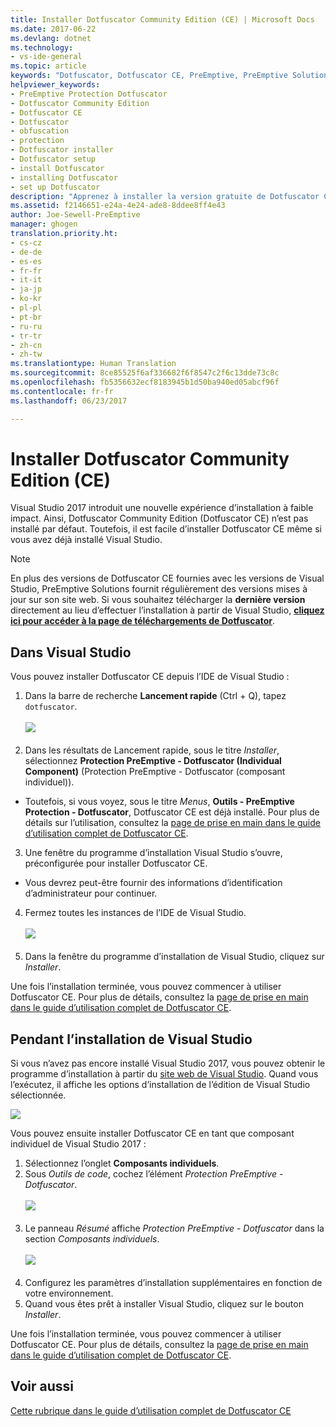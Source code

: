 ```yaml
---
title: Installer Dotfuscator Community Edition (CE) | Microsoft Docs
ms.date: 2017-06-22
ms.devlang: dotnet
ms.technology:
- vs-ide-general
ms.topic: article
keywords: "Dotfuscator, Dotfuscator CE, PreEmptive, PreEmptive Solutions, PreEmptive Protection, protection, community edition, obfuscation, .NET, gratuit, Visual Studio 2017, installer"
helpviewer_keywords:
- PreEmptive Protection Dotfuscator
- Dotfuscator Community Edition
- Dotfuscator CE
- Dotfuscator
- obfuscation
- protection
- Dotfuscator installer
- Dotfuscator setup
- install Dotfuscator
- installing Dotfuscator
- set up Dotfuscator
description: "Apprenez à installer la version gratuite de Dotfuscator Community Edition incluse dans Visual Studio 2017."
ms.assetid: f2146651-e24a-4e24-ade8-8ddee8ff4e43
author: Joe-Sewell-PreEmptive
manager: ghogen
translation.priority.ht:
- cs-cz
- de-de
- es-es
- fr-fr
- it-it
- ja-jp
- ko-kr
- pl-pl
- pt-br
- ru-ru
- tr-tr
- zh-cn
- zh-tw
ms.translationtype: Human Translation
ms.sourcegitcommit: 8ce85525f6af336682f6f8547c2f6c13dde73c8c
ms.openlocfilehash: fb5356632ecf8183945b1d50ba940ed05abcf96f
ms.contentlocale: fr-fr
ms.lasthandoff: 06/23/2017

---
```


# <a name="install-dotfuscator-community-edition-ce"></a>Installer Dotfuscator Community Edition (CE)

Visual Studio 2017 introduit une nouvelle expérience d’installation à faible impact.
Ainsi, Dotfuscator Community Edition (Dotfuscator CE) n’est pas installé par défaut.
Toutefois, il est facile d’installer Dotfuscator CE même si vous avez déjà installé Visual Studio.

> [!NOTE]
> En plus des versions de Dotfuscator CE fournies avec les versions de Visual Studio, PreEmptive Solutions fournit régulièrement des versions mises à jour sur son site web.
> Si vous souhaitez télécharger la **dernière version** directement au lieu d’effectuer l’installation à partir de Visual Studio, **[cliquez ici pour accéder à la page de téléchargements de Dotfuscator][download]**.

## <a name="within-visual-studio"></a>Dans Visual Studio

Vous pouvez installer Dotfuscator CE depuis l’IDE de Visual Studio :

1. Dans la barre de recherche **Lancement rapide** (Ctrl + Q), tapez `dotfuscator`. <br/> <br/> ![](media/install_from_vs_12.png) <br/> <br/>
2. Dans les résultats de Lancement rapide, sous le titre *Installer*, sélectionnez **Protection PreEmptive - Dotfuscator (Individual Component)** (Protection PreEmptive - Dotfuscator (composant individuel)).
  * Toutefois, si vous voyez, sous le titre *Menus*, **Outils - PreEmptive Protection - Dotfuscator**, Dotfuscator CE est déjà installé. Pour plus de détails sur l’utilisation, consultez la [page de prise en main dans le guide d’utilisation complet de Dotfuscator CE][get-started].
3. Une fenêtre du programme d’installation Visual Studio s’ouvre, préconfigurée pour installer Dotfuscator CE.
  * Vous devrez peut-être fournir des informations d’identification d’administrateur pour continuer.
4. Fermez toutes les instances de l’IDE de Visual Studio. <br/> <br/> ![](media/install_from_vs_345.png) <br/> <br/>
5. Dans la fenêtre du programme d’installation de Visual Studio, cliquez sur *Installer*.

Une fois l’installation terminée, vous pouvez commencer à utiliser Dotfuscator CE. Pour plus de détails, consultez la [page de prise en main dans le guide d’utilisation complet de Dotfuscator CE][get-started].

## <a name="during-visual-studio-installation"></a>Pendant l’installation de Visual Studio

Si vous n’avez pas encore installé Visual Studio 2017, vous pouvez obtenir le programme d’installation à partir du [site web de Visual Studio][2017-install].
Quand vous l’exécutez, il affiche les options d’installation de l’édition de Visual Studio sélectionnée.

![](media/install_ui.png)

Vous pouvez ensuite installer Dotfuscator CE en tant que composant individuel de Visual Studio 2017 :

1. Sélectionnez l’onglet **Composants individuels**.
2. Sous *Outils de code*, cochez l’élément *Protection PreEmptive - Dotfuscator*.<br/> <br/> ![](media/install_individually_12.png) <br/> <br/>
3. Le panneau *Résumé* affiche *Protection PreEmptive - Dotfuscator* dans la section *Composants individuels*. <br/> <br/> ![](media/install_individually_3.png) <br/> <br/>
4. Configurez les paramètres d’installation supplémentaires en fonction de votre environnement.
5. Quand vous êtes prêt à installer Visual Studio, cliquez sur le bouton *Installer*.

Une fois l’installation terminée, vous pouvez commencer à utiliser Dotfuscator CE. Pour plus de détails, consultez la [page de prise en main dans le guide d’utilisation complet de Dotfuscator CE][get-started].

## <a name="see-also"></a>Voir aussi

[Cette rubrique dans le guide d’utilisation complet de Dotfuscator CE][full]

<!-- Copyright © 2017 PreEmptive Solutions, LLC -->

[2017-install]: https://www.visualstudio.com/downloads/#vs-2017
[get-started]: https://www.preemptive.com/dotfuscator/ce/docs/help/gui_getstarted.html

[download]: https://www.preemptive.com/products/dotfuscator/downloads

[full]: https://www.preemptive.com/dotfuscator/ce/docs/help/intro_install.html

